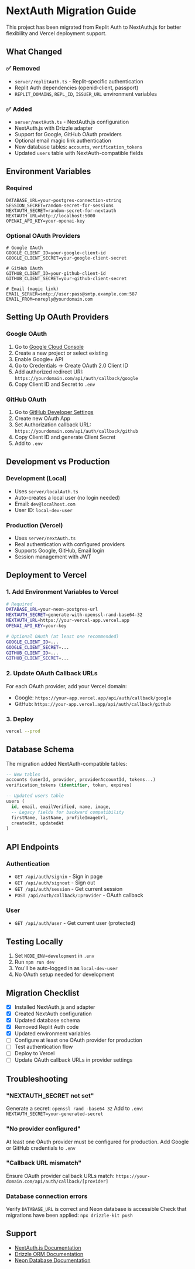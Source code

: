# NextAuth Migration Guide

This project has been migrated from Replit Auth to NextAuth.js for better flexibility and Vercel deployment support.

## What Changed

### ✅ Removed
- `server/replitAuth.ts` - Replit-specific authentication
- Replit Auth dependencies (openid-client, passport)
- `REPLIT_DOMAINS`, `REPL_ID`, `ISSUER_URL` environment variables

### ✅ Added
- `server/nextAuth.ts` - NextAuth.js configuration
- NextAuth.js with Drizzle adapter
- Support for Google, GitHub OAuth providers
- Optional email magic link authentication
- New database tables: `accounts`, `verification_tokens`
- Updated `users` table with NextAuth-compatible fields

## Environment Variables

### Required
```env
DATABASE_URL=your-postgres-connection-string
SESSION_SECRET=random-secret-for-sessions
NEXTAUTH_SECRET=random-secret-for-nextauth
NEXTAUTH_URL=http://localhost:5000
OPENAI_API_KEY=your-openai-key
```

### Optional OAuth Providers
```env
# Google OAuth
GOOGLE_CLIENT_ID=your-google-client-id
GOOGLE_CLIENT_SECRET=your-google-client-secret

# GitHub OAuth  
GITHUB_CLIENT_ID=your-github-client-id
GITHUB_CLIENT_SECRET=your-github-client-secret

# Email (magic link)
EMAIL_SERVER=smtp://user:pass@smtp.example.com:587
EMAIL_FROM=noreply@yourdomain.com
```

## Setting Up OAuth Providers

### Google OAuth
1. Go to [Google Cloud Console](https://console.cloud.google.com/)
2. Create a new project or select existing
3. Enable Google+ API
4. Go to Credentials → Create OAuth 2.0 Client ID
5. Add authorized redirect URI: `https://yourdomain.com/api/auth/callback/google`
6. Copy Client ID and Secret to `.env`

### GitHub OAuth
1. Go to [GitHub Developer Settings](https://github.com/settings/developers)
2. Create new OAuth App
3. Set Authorization callback URL: `https://yourdomain.com/api/auth/callback/github`
4. Copy Client ID and generate Client Secret
5. Add to `.env`

## Development vs Production

### Development (Local)
- Uses `server/localAuth.ts`
- Auto-creates a local user (no login needed)
- Email: `dev@localhost.com`
- User ID: `local-dev-user`

### Production (Vercel)
- Uses `server/nextAuth.ts`
- Real authentication with configured providers
- Supports Google, GitHub, Email login
- Session management with JWT

## Deployment to Vercel

### 1. Add Environment Variables to Vercel
```bash
# Required
DATABASE_URL=your-neon-postgres-url
NEXTAUTH_SECRET=generate-with-openssl-rand-base64-32
NEXTAUTH_URL=https://your-vercel-app.vercel.app
OPENAI_API_KEY=your-key

# Optional OAuth (at least one recommended)
GOOGLE_CLIENT_ID=...
GOOGLE_CLIENT_SECRET=...
GITHUB_CLIENT_ID=...
GITHUB_CLIENT_SECRET=...
```

### 2. Update OAuth Callback URLs
For each OAuth provider, add your Vercel domain:
- Google: `https://your-app.vercel.app/api/auth/callback/google`
- GitHub: `https://your-app.vercel.app/api/auth/callback/github`

### 3. Deploy
```bash
vercel --prod
```

## Database Schema

The migration added NextAuth-compatible tables:

```sql
-- New tables
accounts (userId, provider, providerAccountId, tokens...)
verification_tokens (identifier, token, expires)

-- Updated users table
users (
  id, email, emailVerified, name, image,
  -- Legacy fields for backward compatibility
  firstName, lastName, profileImageUrl,
  createdAt, updatedAt
)
```

## API Endpoints

### Authentication
- `GET /api/auth/signin` - Sign in page
- `GET /api/auth/signout` - Sign out
- `GET /api/auth/session` - Get current session
- `POST /api/auth/callback/:provider` - OAuth callback

### User
- `GET /api/auth/user` - Get current user (protected)

## Testing Locally

1. Set `NODE_ENV=development` in `.env`
2. Run `npm run dev`
3. You'll be auto-logged in as `local-dev-user`
4. No OAuth setup needed for development

## Migration Checklist

- [x] Installed NextAuth.js and adapter
- [x] Created NextAuth configuration
- [x] Updated database schema
- [x] Removed Replit Auth code
- [x] Updated environment variables
- [ ] Configure at least one OAuth provider for production
- [ ] Test authentication flow
- [ ] Deploy to Vercel
- [ ] Update OAuth callback URLs in provider settings

## Troubleshooting

### "NEXTAUTH_SECRET not set"
Generate a secret: `openssl rand -base64 32`
Add to `.env`: `NEXTAUTH_SECRET=your-generated-secret`

### "No provider configured"
At least one OAuth provider must be configured for production.
Add Google or GitHub credentials to `.env`

### "Callback URL mismatch"
Ensure OAuth provider callback URLs match:
`https://your-domain.com/api/auth/callback/[provider]`

### Database connection errors
Verify `DATABASE_URL` is correct and Neon database is accessible
Check that migrations have been applied: `npx drizzle-kit push`

## Support

- [NextAuth.js Documentation](https://next-auth.js.org)
- [Drizzle ORM Documentation](https://orm.drizzle.team)
- [Neon Database Documentation](https://neon.tech/docs)

